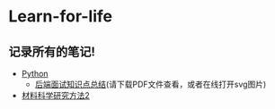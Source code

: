 # Learn-for-life

## 记录所有的笔记!

- [Python](https://github.com/AYiXi/Learn-for-life/tree/master/Python)
  - [后端面试知识点总结](https://github.com/AYiXi/Learn-for-life/tree/master/Python/Python%20Interview(Backend))(请下载PDF文件查看，或者在线打开svg图片)
- [材料科学研究方法2](https://github.com/AYiXi/Learn-for-life/tree/master/%E6%9D%90%E6%96%99%E7%A7%91%E5%AD%A6%E7%A0%94%E7%A9%B6%E6%96%B9%E6%B3%952)
  ​

